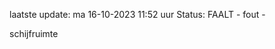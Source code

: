 laatste update: 
ma 16-10-2023 11:52   uur 
Status: FAALT - fout - 
<div class="service R">schijfruimte</div>